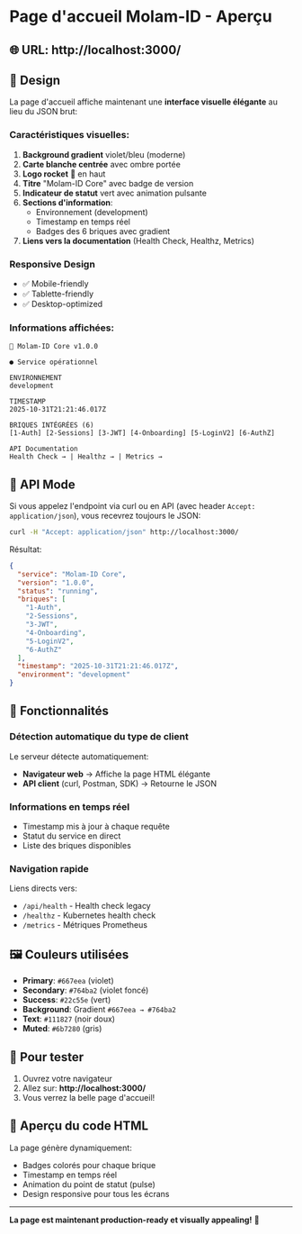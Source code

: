 # Page d'accueil Molam-ID - Aperçu

## 🌐 URL: http://localhost:3000/

## 🎨 Design

La page d'accueil affiche maintenant une **interface visuelle élégante** au lieu du JSON brut:

### Caractéristiques visuelles:

1. **Background gradient** violet/bleu (moderne)
2. **Carte blanche centrée** avec ombre portée
3. **Logo rocket** 🚀 en haut
4. **Titre** "Molam-ID Core" avec badge de version
5. **Indicateur de statut** vert avec animation pulsante
6. **Sections d'information**:
   - Environnement (development)
   - Timestamp en temps réel
   - Badges des 6 briques avec gradient
7. **Liens vers la documentation** (Health Check, Healthz, Metrics)

### Responsive Design

- ✅ Mobile-friendly
- ✅ Tablette-friendly
- ✅ Desktop-optimized

### Informations affichées:

```
🚀 Molam-ID Core v1.0.0

● Service opérationnel

ENVIRONNEMENT
development

TIMESTAMP
2025-10-31T21:21:46.017Z

BRIQUES INTÉGRÉES (6)
[1-Auth] [2-Sessions] [3-JWT] [4-Onboarding] [5-LoginV2] [6-AuthZ]

API Documentation
Health Check → | Healthz → | Metrics →
```

## 📱 API Mode

Si vous appelez l'endpoint via curl ou en API (avec header `Accept: application/json`), vous recevrez toujours le JSON:

```bash
curl -H "Accept: application/json" http://localhost:3000/
```

Résultat:
```json
{
  "service": "Molam-ID Core",
  "version": "1.0.0",
  "status": "running",
  "briques": [
    "1-Auth",
    "2-Sessions",
    "3-JWT",
    "4-Onboarding",
    "5-LoginV2",
    "6-AuthZ"
  ],
  "timestamp": "2025-10-31T21:21:46.017Z",
  "environment": "development"
}
```

## 🎯 Fonctionnalités

### Détection automatique du type de client

Le serveur détecte automatiquement:
- **Navigateur web** → Affiche la page HTML élégante
- **API client** (curl, Postman, SDK) → Retourne le JSON

### Informations en temps réel

- Timestamp mis à jour à chaque requête
- Statut du service en direct
- Liste des briques disponibles

### Navigation rapide

Liens directs vers:
- `/api/health` - Health check legacy
- `/healthz` - Kubernetes health check
- `/metrics` - Métriques Prometheus

## 🖼️ Couleurs utilisées

- **Primary**: `#667eea` (violet)
- **Secondary**: `#764ba2` (violet foncé)
- **Success**: `#22c55e` (vert)
- **Background**: Gradient `#667eea → #764ba2`
- **Text**: `#111827` (noir doux)
- **Muted**: `#6b7280` (gris)

## 🚀 Pour tester

1. Ouvrez votre navigateur
2. Allez sur: **http://localhost:3000/**
3. Vous verrez la belle page d'accueil!

## 📸 Aperçu du code HTML

La page génère dynamiquement:
- Badges colorés pour chaque brique
- Timestamp en temps réel
- Animation du point de statut (pulse)
- Design responsive pour tous les écrans

---

**La page est maintenant production-ready et visually appealing!** 🎨
